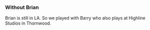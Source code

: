 



### Without Brian

Brian is still in LA. So we played with Barry who also plays at Highline Studios in Thornwood.




